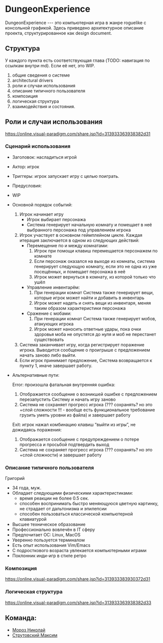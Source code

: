 # DungeonExperience

DungeonExperience --- это компьютерная игра в жанре roguelike с консольной графикой. Здесь приведено архитектурное 
описание проекта, структурированное как design document.

## Структура

У каждого пункта есть соответствующая глава (TODO: навигация по ссылкам внутри md). Если её нет, это WIP.

1. общие сведения о системе
2. architectural drivers
3. роли и случаи использования
4. описание типичного пользователя
5. композиция
6. логическая структура
7. взаимодействия и состояния.

## Роли и случаи использования
https://online.visual-paradigm.com/share.jsp?id=313933363938382d31

### Сценарий использования

- Заголовок: насладиться игрой
- Актор: игрок
- Триггеры: игрок запускает игру с целью поиграть.
- Предусловия:
- WIP
- Основной порядок событий:
  1. Игрок начинает игру
     - Игрок выбирает персонажа
     - Система генерирует начальную комнату и помещает в неё выбранного персонажа под управлением игрока
  2. Игрок участвует в основном геймплейном цикле. Каждая итерация заключается в одном из следующих действий:
     - Перемещение по и между комнатами:
        1. Игрок при помощи клавиш перемещается персонажем по комнате
        2. Если персонаж оказался на выходе из комнаты, система генерирует следующую комнату, если это не одна из уже посещённых, и помещает персонажа в неё
        3. Игрок может вернуться в комнату, из которой только что ушёл
     - Управление инвентарём:
        1. При генерации комнат Система также генерирует вещи, которые игрок может найти и добавить в инвентарь
        2. Игрок может надеть и снять вещи из инвентаря, меняя таким образом характеристики персонажа
     - Сражение с мобами:
        1. При генерации комнат Система также генерирует мобов, атакующих игрока
        2. Игрок может наносить ответные удары, пока очки здоровья моба не опустятся до нуля и моб не перестанет существовать
  3. Система заканчивает игру, когда регистрирует поражение игрока. Выводится сообщение о проигрыше с предложением начать заново либо выйти.
  4. Если игрок принимает предложение, Система возвращается к пункту 1, иначе завершает работу.

- Альтернативные пути:

  Error: произошла фатальная внутренняя ошибка:
  1. Отображается сообщение о возникшей ошибке с предложением перезапустить Систему и начать игру заново
  2. Система не сохраняет прогресс игрока (??? сохранять? но это +слой сложности !!! - вообще есть функциональное требование грузить уметь уровни из файла) и завершает работу
  
  Exit: игрок нажал комбинацию клавиш “выйти из игры”, не дожидаясь поражения:
  1. Отображается сообщение с предупреждением о потере прогресса и просьбой подтвердить выход
  2. Система не сохраняет прогресс игрока (??? сохранять? но это +слой сложности) и завершает работу

### Описание типичного пользователя

Григорий
- 34 года, муж.
- Обладает следующими физическими характеристиками:
   - время реакции не более 0.5 сек.
   - способен воспринимать быстро меняющуюся цветную картинку, не страдает от дальтонизма и эпилепсии
   - способен пользоваться классической компьютерной клавиатурой
- Высшее техническое образование
- Профессионально вовлечён в IT сферу
- Предпочитает ОС: Linux, MacOS
- Уверенно пользуется терминалом
- Есть опыт использования Vim/Emacs
- С подросткового возраста увлекается компьютерными играми
- Поклонник инди-игр в стиле ретро

### Композиция

https://online.visual-paradigm.com/share.jsp?id=313933383930372d31

### Логическая структура
https://online.visual-paradigm.com/share.jsp?id=313933363938382d33


## Команда:
- [Мороз Николай](https://my.compscicenter.ru/users/11590/)
- [Струтовский Максим](https://my.compscicenter.ru/users/7252/)
